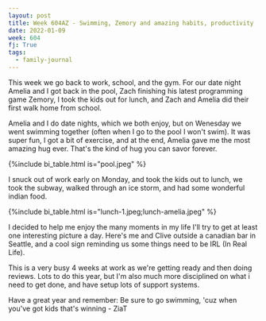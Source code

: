 ```yaml
---
layout: post
title: Week 604AZ - Swimming, Zemory and amazing habits, productivity
date: 2022-01-09
week: 604
fj: True
tags:
  - family-journal
---
```


This week we go back to work, school, and the gym. For our date night Amelia and I got back in the pool, Zach finishing his latest programming game Zemory, I took the kids out for lunch, and Zach and Amelia did their first walk home from school.

Amelia and I do date nights, which we both enjoy, but on Wenesday we went swimming together (often when I go to the pool I won't swim). It was super fun, I got a bit of exercise, and at the end, Amelia gave me the most amazing hug ever. That's the kind of hug you can savor forever.

{%include bi_table.html is="pool.jpeg" %}

I snuck out of work early on Monday, and took the kids out to lunch, we took the subway, walked through an ice storm, and had some wonderful indian food.

{%include bi_table.html is="lunch-1.jpeg;lunch-amelia.jpeg" %}

I decided to help me enjoy the many moments in my life I'll try to get at least one interesting picture a day. Here's me and Clive outside a canadian bar in Seattle, and a cool sign reminding us some things need to be IRL (In Real Life).

This is a very busy 4 weeks at work as we're getting ready and then doing reviews. Lots to do this year, but I'm also much more disciplined on what i need to get done, and have setup lots of support systems.

Have a great year and remember: Be sure to go swimming, 'cuz when you've got kids that's winning - ZiaT
